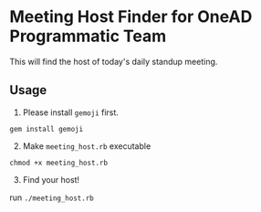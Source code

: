 # Meeting Host Finder for OneAD Programmatic Team

This will find the host of today's daily standup meeting.

## Usage

1. Please install `gemoji` first.

  `gem install gemoji`

2. Make `meeting_host.rb` executable

  `chmod +x meeting_host.rb`

3. Find your host!

  run `./meeting_host.rb`
